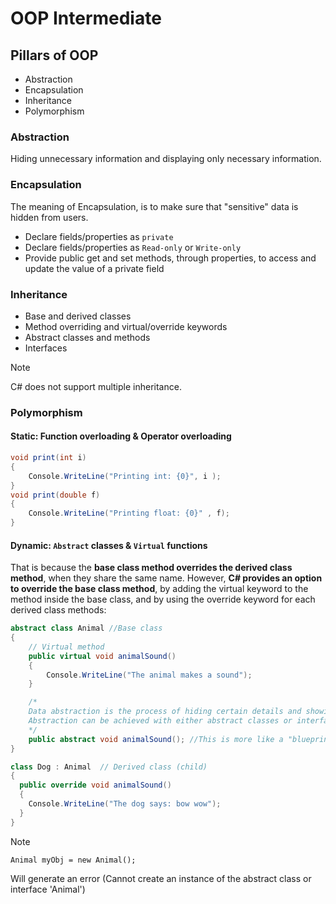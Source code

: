 # OOP Intermediate
## Pillars of OOP
- Abstraction
- Encapsulation
- Inheritance
- Polymorphism
  
### Abstraction
Hiding unnecessary information and displaying only necessary information.

### Encapsulation
The meaning of Encapsulation, is to make sure that "sensitive" data is hidden from users.
- Declare fields/properties as ``private``
- Declare fields/properties as ``Read-only`` or ``Write-only``
- Provide public get and set methods, through properties, to access and update the value of a private field

### Inheritance
- Base and derived classes
- Method overriding and virtual/override keywords
- Abstract classes and methods
- Interfaces

> [!NOTE]
> C# does not support multiple inheritance.

### Polymorphism
#### Static: Function overloading & Operator overloading
```cs
void print(int i)
{
    Console.WriteLine("Printing int: {0}", i );
}
void print(double f)
{
    Console.WriteLine("Printing float: {0}" , f);
}
```

#### Dynamic: `Abstract` classes & `Virtual` functions
That is because the **base class method overrides the derived class method**, when they share the same name.
However, **C# provides an option to override the base class method**, by adding the virtual keyword to the method inside the base class, and by using the override keyword for each derived class methods:

```cs
abstract class Animal //Base class
{
    // Virtual method
    public virtual void animalSound()
    {
        Console.WriteLine("The animal makes a sound");
    }

    /*
    Data abstraction is the process of hiding certain details and showing only essential information to the user.
    Abstraction can be achieved with either abstract classes or interfaces.
    */
    public abstract void animalSound(); //This is more like a "blueprint".
}

class Dog : Animal  // Derived class (child) 
{
  public override void animalSound() 
  {
    Console.WriteLine("The dog says: bow wow");
  }
}
```

> [!NOTE]
> `Animal myObj = new Animal();`
>
> Will generate an error (Cannot create an instance of the abstract class or interface 'Animal')
